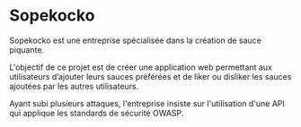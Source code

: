 # Sopekocko
Sopekocko est une entreprise spécialisée dans la création de sauce piquante.

L'objectif de ce projet est de créer une application web permettant aux utilisateurs d’ajouter leurs sauces préférées et de liker ou disliker les sauces ajoutées par les autres utilisateurs.

Ayant subi plusieurs attaques, l'entreprise insiste sur l'utilisation d'une API qui applique les standards de sécurité OWASP.